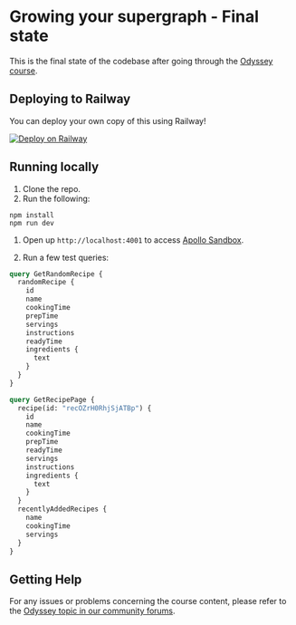 # Growing your supergraph - Final state

This is the final state of the codebase after going through the [Odyssey course](https://apollographql.com/tutorials/graphos-growing-supergraph).

## Deploying to Railway

You can deploy your own copy of this using Railway!

[![Deploy on Railway](https://railway.app/button.svg)](https://railway.app/template/w76a0i)

## Running locally

1. Clone the repo.
1. Run the following:

```shell
npm install
npm run dev
```

1. Open up `http://localhost:4001` to access [Apollo Sandbox](https://www.apollographql.com/docs/graphos/explorer/sandbox).

1. Run a few test queries:

```graphql
query GetRandomRecipe {
  randomRecipe {
    id
    name
    cookingTime
    prepTime
    servings
    instructions
    readyTime
    ingredients {
      text
    }
  }
}
```

```graphql
query GetRecipePage {
  recipe(id: "recOZrH0RhjSjATBp") {
    id
    name
    cookingTime
    prepTime
    readyTime
    servings
    instructions
    ingredients {
      text
    }
  }
  recentlyAddedRecipes {
    name
    cookingTime
    servings
  }
}
```

## Getting Help

For any issues or problems concerning the course content, please refer to the [Odyssey topic in our community forums](https://community.apollographql.com/tags/c/help/6/odyssey).
